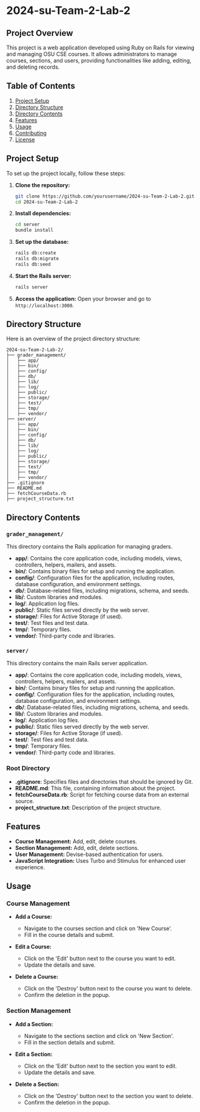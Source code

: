 
# 2024-su-Team-2-Lab-2

## Project Overview

This project is a web application developed using Ruby on Rails for viewing and managing OSU CSE courses. It allows administrators to manage courses, sections, and users, providing functionalities like adding, editing, and deleting records.

## Table of Contents

1. [Project Setup](#project-setup)
2. [Directory Structure](#directory-structure)
3. [Directory Contents](#directory-contents)
4. [Features](#features)
5. [Usage](#usage)
6. [Contributing](#contributing)
7. [License](#license)

## Project Setup

To set up the project locally, follow these steps:

1. **Clone the repository:**
    ```sh
    git clone https://github.com/yourusername/2024-su-Team-2-Lab-2.git
    cd 2024-su-Team-2-Lab-2
    ```

2. **Install dependencies:**
    ```sh
    cd server
    bundle install
    ```

3. **Set up the database:**
    ```sh
    rails db:create
    rails db:migrate
    rails db:seed
    ```

4. **Start the Rails server:**
    ```sh
    rails server
    ```

5. **Access the application:**
    Open your browser and go to `http://localhost:3000`.

## Directory Structure

Here is an overview of the project directory structure:

```
2024-su-Team-2-Lab-2/
├── grader_management/
│   ├── app/
│   ├── bin/
│   ├── config/
│   ├── db/
│   ├── lib/
│   ├── log/
│   ├── public/
│   ├── storage/
│   ├── test/
│   ├── tmp/
│   ├── vendor/
├── server/
│   ├── app/
│   ├── bin/
│   ├── config/
│   ├── db/
│   ├── lib/
│   ├── log/
│   ├── public/
│   ├── storage/
│   ├── test/
│   ├── tmp/
│   ├── vendor/
├── .gitignore
├── README.md
├── fetchCourseData.rb
├── project_structure.txt
```

## Directory Contents

### `grader_management/`
This directory contains the Rails application for managing graders.
- **app/**: Contains the core application code, including models, views, controllers, helpers, mailers, and assets.
- **bin/**: Contains binary files for setup and running the application.
- **config/**: Configuration files for the application, including routes, database configuration, and environment settings.
- **db/**: Database-related files, including migrations, schema, and seeds.
- **lib/**: Custom libraries and modules.
- **log/**: Application log files.
- **public/**: Static files served directly by the web server.
- **storage/**: Files for Active Storage (if used).
- **test/**: Test files and test data.
- **tmp/**: Temporary files.
- **vendor/**: Third-party code and libraries.

### `server/`
This directory contains the main Rails server application.
- **app/**: Contains the core application code, including models, views, controllers, helpers, mailers, and assets.
- **bin/**: Contains binary files for setup and running the application.
- **config/**: Configuration files for the application, including routes, database configuration, and environment settings.
- **db/**: Database-related files, including migrations, schema, and seeds.
- **lib/**: Custom libraries and modules.
- **log/**: Application log files.
- **public/**: Static files served directly by the web server.
- **storage/**: Files for Active Storage (if used).
- **test/**: Test files and test data.
- **tmp/**: Temporary files.
- **vendor/**: Third-party code and libraries.

### Root Directory
- **.gitignore**: Specifies files and directories that should be ignored by Git.
- **README.md**: This file, containing information about the project.
- **fetchCourseData.rb**: Script for fetching course data from an external source.
- **project_structure.txt**: Description of the project structure.

## Features

- **Course Management:** Add, edit, delete courses.
- **Section Management:** Add, edit, delete sections.
- **User Management:** Devise-based authentication for users.
- **JavaScript Integration:** Uses Turbo and Stimulus for enhanced user experience.

## Usage

### Course Management

- **Add a Course:**
    - Navigate to the courses section and click on 'New Course'.
    - Fill in the course details and submit.

- **Edit a Course:**
    - Click on the 'Edit' button next to the course you want to edit.
    - Update the details and save.

- **Delete a Course:**
    - Click on the 'Destroy' button next to the course you want to delete.
    - Confirm the deletion in the popup.

### Section Management

- **Add a Section:**
    - Navigate to the sections section and click on 'New Section'.
    - Fill in the section details and submit.

- **Edit a Section:**
    - Click on the 'Edit' button next to the section you want to edit.
    - Update the details and save.

- **Delete a Section:**
    - Click on the 'Destroy' button next to the section you want to delete.
    - Confirm the deletion in the popup.
